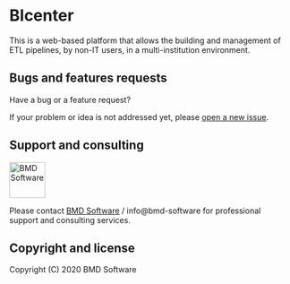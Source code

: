 # BIcenter

This is a web-based platform that allows the building and management of ETL pipelines, by non-IT users, in a multi-institution environment. 


## Bugs and features requests
Have a bug or a feature request?

If your problem or idea is not addressed yet, please [open a new issue](https://github.com/BMDSoftware/CMT/issues/new).


## Support and consulting
[<img src="https://raw.githubusercontent.com/wiki/BMDSoftware/dicoogle/images/bmd.png" height="64" alt="BMD Software">](https://www.bmd-software.com)

Please contact [BMD Software](https://www.bmd-software.com) / info@bmd-software for professional support and consulting services.

## Copyright and license

Copyright (C) 2020 BMD Software 
